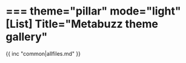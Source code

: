 ===
theme="pillar"
mode="light"
[List]
Title="Metabuzz theme gallery"
===

{{ inc "common|allfiles.md" }}


